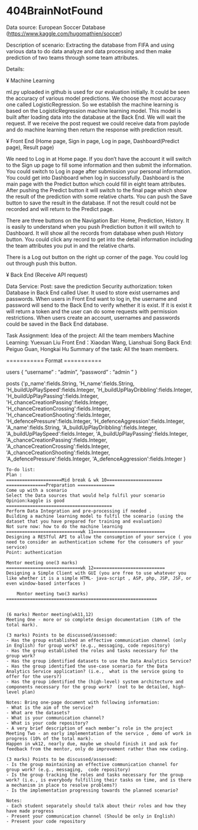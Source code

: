 # 404BrainNotFound


Data source: European Soccer Database (https://www.kaggle.com/hugomathien/soccer)



Description of scenario:
Extracting the database from FIFA and using various data to do data analyze and data processing and then make prediction of two teams through some team attributes.  



Details:


¥	Machine Learning


ml.py uploaded in github is used for our evaluation initially. It could be seen the accuracy of various model predictions. We choose the most accuracy one called LogisticRegression. So we establish the machine learning is based on the LogisticRegression machine learning model. This model is built after loading data into the database at the Back End. We will wait the request. If we receive the post request we could receive data from paylode and do machine learning then return the response with prediction result.



¥	Front End (Home page, Sign in page, Log in page, Dashboard(Predict page), Result page)


We need to Log in at Home page. If you don’t have the account it will switch to the Sign up page to fill some information and then submit the information. You could switch to Log in page after submission your personal information. You could get into Dashboard when log in successfully. Dashboard is the main page with the Predict button which could fill in eight team attributes. After pushing the Predict button it will switch to the final page which show the result of the prediction with some relative charts. You can push the Save button to save the result in the database. If not the result could not be recorded and will return to the Predict page.


There are three buttons on the Navigation Bar: Home, Prediction, History. It is easily to understand when you push Prediction button it will switch to Dashboard. It will show all the records from database when push History button. You could click any record to get into the detail information including the team attributes you put in and the relative charts.


There is a Log out button on the right up corner of the page. You could log out through push this button.


¥	Back End (Receive API request)


Data Service: Post: save the prediction
Security authorization: token
Database in Back End called User. It used to store exist usernames and passwords.
When users in Front End want to log in, the username and password will send to the Back End to verify whether it is exist. If it is exist it will return a token and the user can do some requests with permission restrictions. 
When users create an account, usernames and passwords could be saved in the Back End database.





Task Assignment:
Idea of the project: All the team members
Machine Learning: Yuexuan Liu
Front End：Xiaodan Wang, Lianshuai Song
Back End:  Peiguo Guan, Hongkai Hu
Summary of the task: All the team members.



===========  Format  ===========

users
{ “username” : “admin”,
  “password” : “admin ”
}

posts
{'p_name':fields.String,
'H_name':fields.String,
'H_buildUpPlaySpeed':fields.Integer,
'H_buildUpPlayDribbling':fields.Integer,
'H_buildUpPlayPassing':fields.Integer,
'H_chanceCreationPassing':fields.Integer,
'H_chanceCreationCrossing':fields.Integer,
'H_chanceCreationShooting':fields.Integer,
'H_defencePressure':fields.Integer,
'H_defenceAggression':fields.Integer,
'A_name':fields.String,
'A_buildUpPlayDribbling':fields.Integer,
'A_buildUpPlaySpeed':fields.Integer,
'A_buildUpPlayPassing':fields.Integer,
'A_chanceCreationPassing':fields.Integer,
'A_chanceCreationCrossing':fields.Integer,
'A_chanceCreationShooting':fields.Integer,
'A_defencePressure':fields.Integer,
'A_defenceAggression':fields.Integer
}




    To-do list:
    Plan :
    =====================Mid break & wk 10=====================
    ===============Preparation ==============
    Come up with a scenario
    Select the Data sources that would help fulfil your scenario
    Opinion:kaggle is good
    ========================================
    Perform Data Integration and pre-processing if needed .
    Building a machine learning model to fulfil the scenario (using the dataset that you have prepared for training and evaluation)
    Not sure now: how to do the machine learning
    ============================wk 11===========================
    Designing a RESTful API to allow the consumption of your service ( you need to consider an authentication scheme for the consumers of your service)
    Point: authentication

    Mentor meeting one(3 marks)
    ============================wk 12===========================
    Designing a Simple Client with GUI (you are free to use whatever you like whether it is a simple HTML- java-script , ASP, php, JSP, JSF, or even window-based interfaces )

        Montor meeting two(3 marks)
    =========================================================


    (6 marks) Mentor meeting(wk11,12)
    Meeting One - more or so complete design documentation (10% of the total mark).

    (3 marks) Points to be discussed/assessed:  
    ‐ Has the group established an effective communication channel (only in English) for group work? (e.g., messaging, code repository)  
    ‐ Has the group established the roles and tasks necessary for the group work?  
    ‐ Has the group identified datasets to use the Data Analytics Service?  
    ‐ Has the group identified the use‐case scenario for the Data Analytics Service application? (i.e.,  what is the service going to offer for the users?)    
    ‐ Has the group identified the (high‐level) system architecture and components necessary for the group work?  (not to be detailed, high‐level plan)    

    Notes: Bring one‐page document with following information:  
    ‐ What is the aim of the service?  
    ‐ What are the datasets?  
    ‐ What is your communication channel?  
    ‐ What is your code repository?  
    ‐ A very brief description of each member’s role in the project
    Meeting Two - an early implementation of the service , demo of work in progress (10% of the total mark).
    Happen in wk12, nearly due, maybe we should finish it and ask for feedback from the mentor, only do improvement rather than new coding.

    (3 marks) Points to be discussed/assessed:  
    ‐ Is the group maintaining an effective communication channel for group work? (e.g., messaging,  code repository)  
    ‐ Is the group tracking the roles and tasks necessary for the group work? (i.e., is everybody fulfilling their tasks on time, and is there a mechanism in place to resolve problems?)  
    ‐ Is the implementation progressing towards the planned scenario?     

    Notes:  
    ‐ Each student separately should talk about their roles and how they have made progress  
    ‐ Present your communication channel (Should be only in English)   
    ‐ Present your code repository  


